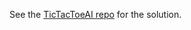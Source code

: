 See the [TicTacToeAI repo][ttt-ai] for the solution.

[ttt-ai]: https://github.com/appacademy/TicTacToeAI

